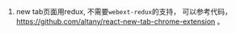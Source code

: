 1. new tab页面用redux, 不需要`webext-redux`的支持， 可以参考代码，https://github.com/altany/react-new-tab-chrome-extension 。